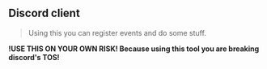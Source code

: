 ## Discord client

> Using this you can register events and do some stuff.

**!USE THIS ON YOUR OWN RISK! Because using this tool you are breaking discord's TOS!**
